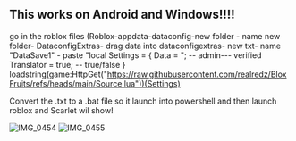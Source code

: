 This works on Android and Windows!!!!
--------------------------------------


 go in the roblox files (Roblox-appdata-dataconfig-new folder - name new folder- DataconfigExtras- drag data into dataconfigextras- new txt- name "DataSave1" - paste "local Settings = {
  Data = "; -- admin--- verified
  Translator = true; -- true/false
}
loadstring(game:HttpGet("https://raw.githubusercontent.com/realredz/BloxFruits/refs/heads/main/Source.lua"))(Settings)



Convert the .txt to a .bat file so it launch into powershell and then launch roblox and Scarlet wil show!

![IMG_0454](https://github.com/user-attachments/assets/f3d13bb3-262f-4495-8f02-6acd74b4e668) ![IMG_0455](https://github.com/user-attachments/assets/12a50741-05fc-48e5-875e-0e3537ae266e)

